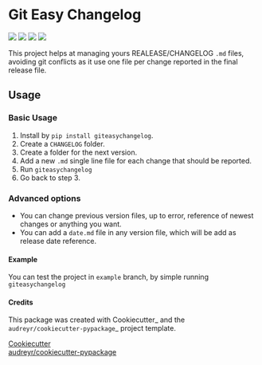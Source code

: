 # Git Easy Changelog
[![](https://img.shields.io/pypi/v/giteasychangelog.svg)](https://img.shields.io/pypi/v/giteasychangelog)
[![](https://img.shields.io/travis/EricHorvat/gitEasyChangelog.svg)](https://img.shields.io/travis/EricHorvat/gitEasyChangelog)
[![](https://readthedocs.org/projects/giteasychangelog/badge/?version=latest)](https://readthedocs.org/projects/giteasychangelog/badge/?version=latest)
[![](https://pyup.io/repos/github/EricHorvat/gitEasyChangelog/shield.svg)](https://pyup.io/repos/github/EricHorvat/gitEasyChangelog/)

This project helps at managing yours REALEASE/CHANGELOG `.md` files, avoiding git conflicts as it use one file per
change reported in the final release file.

## Usage
### Basic Usage

1. Install by `pip install giteasychangelog`.
1. Create a `CHANGELOG` folder.
1. Create a folder for the next version.
1. Add a new `.md` single line file for each change that should be reported.
1. Run `giteasychangelog`
1. Go back to step 3.

### Advanced options

* You can change previous version files, up to error, reference of newest changes or anything you want.
* You can add a `date.md` file in any version file, which will be add as release date reference.

#### Example

You can test the project in `example` branch, by simple running `giteasychangelog`

#### Credits

This package was created with Cookiecutter_ and the `audreyr/cookiecutter-pypackage`_ project template.

[Cookiecutter](https://github.com/audreyr/cookiecutter)  
[audreyr/cookiecutter-pypackage](https://github.com/audreyr/cookiecutter-pypackage)
